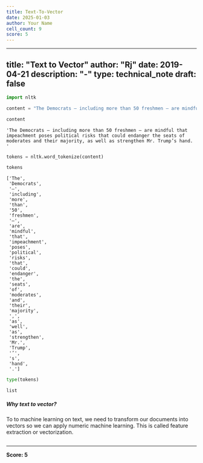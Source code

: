 ```yaml
---
title: Text-To-Vector
date: 2025-01-03
author: Your Name
cell_count: 9
score: 5
---
```


---
title: "Text to Vector"
author: "Rj"
date: 2019-04-21
description: "-"
type: technical_note
draft: false
---

```python
import nltk
```


```python
content = "The Democrats — including more than 50 freshmen — are mindful that impeachment poses political risks that could endanger the seats of moderates and their majority, as well as strengthen Mr. Trump’s hand. "
```


```python
content
```




    'The Democrats — including more than 50 freshmen — are mindful that impeachment poses political risks that could endanger the seats of moderates and their majority, as well as strengthen Mr. Trump’s hand. '




```python
tokens = nltk.word_tokenize(content)
```


```python
tokens
```




    ['The',
     'Democrats',
     '—',
     'including',
     'more',
     'than',
     '50',
     'freshmen',
     '—',
     'are',
     'mindful',
     'that',
     'impeachment',
     'poses',
     'political',
     'risks',
     'that',
     'could',
     'endanger',
     'the',
     'seats',
     'of',
     'moderates',
     'and',
     'their',
     'majority',
     ',',
     'as',
     'well',
     'as',
     'strengthen',
     'Mr.',
     'Trump',
     '’',
     's',
     'hand',
     '.']




```python
type(tokens)
```




    list



##### Why text to vector?

To to machine learning on text, we need to transform our documents into vectors so we can apply numeric machine learning. This is called feature extraction or vectorization.


```python

```


---
**Score: 5**